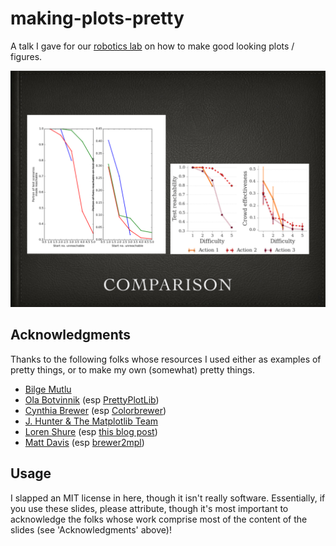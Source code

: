 # making-plots-pretty

A talk I gave for our [robotics lab](https://sites.google.com/site/humancenteredrobotics/) on how to make good looking plots / figures.

![An example slide from the deck, showing before / after tweaking](screenshot.png)

## Acknowledgments

Thanks to the following folks whose resources I used either as examples of pretty things, or to make my own (somewhat) pretty things.

* [Bilge Mutlu](http://pages.cs.wisc.edu/~bilge/)
* [Ola Botvinnik](http://www.olgabotvinnik.com/) (esp [PrettyPlotLib](http://olgabot.github.io/prettyplotlib/))
* [Cynthia Brewer](http://www.geog.psu.edu/people/brewer-cynthia) (esp [Colorbrewer](http://colorbrewer2.org/))
* [J. Hunter & The Matplotlib Team](http://matplotlib.org/)
* [Loren Shure](http://blogs.mathworks.com/loren/) (esp [this blog post](http://blogs.mathworks.com/loren/2007/12/11/making-pretty-graphs/))
* [Matt Davis](http://penandpants.com/) (esp [brewer2mpl](https://github.com/jiffyclub/brewer2mpl))

## Usage
I slapped an MIT license in here, though it isn't really software. Essentially, if you use these slides, please attribute, though it's most important to acknowledge the folks whose work comprise most of the content of the slides (see 'Acknowledgments' above)!
